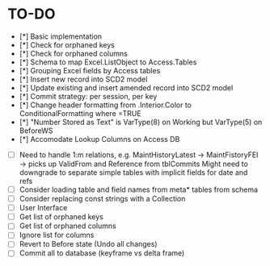 # TO-DO

- [*] Basic implementation
- [*] Check for orphaned keys
- [*] Check for orphaned columns
- [*] Schema to map Excel.ListObject to Access.Tables
- [*] Grouping Excel fields by Access tables
- [*] Insert new record into SCD2 model
- [*] Update existing and insert amended record into SCD2 model
- [*] Commit strategy: per session, per key
- [*] Change header formatting from .Interior.Color to ConditionalFormatting where =TRUE
- [*] "Number Stored as Text" is VarType(8) on Working but VarType(5) on BeforeWS
- [*] Accomodate Lookup Columns on Access DB
- [ ] Need to handle 1:m relations, e.g. MaintHistoryLatest -> MaintFistoryFEI -> picks up ValidFrom and Reference from tblCommits
      Might need to downgrade to separate simple tables with implicit fields for date and refs
- [ ] Consider loading table and field names from meta* tables from schema
- [ ] Consider replacing const strings with a Collection
- [ ] User Interface
- [ ] Get list of orphaned keys
- [ ] Get list of orphaned columns
- [ ] Ignore list for columns
- [ ] Revert to Before state (Undo all changes)
- [ ] Commit all to database (keyframe vs delta frame)
